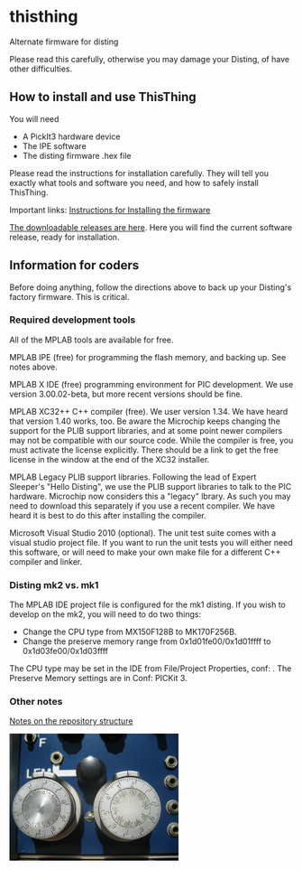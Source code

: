 # thisthing
Alternate firmware for disting

Please read this carefully, otherwise you may damage your Disting, of have other difficulties.

## How to install and use ThisThing

You will need
* A PickIt3 hardware device
* The IPE software
* The disting firmware .hex file

Please read the instructions for installation carefully. They will tell you exactly what tools and software you need, and how to safely install ThisThing.

Important links:
[Instructions for Installing the firmware](docs/flashing_disting.pdf)

[The downloadable releases are here](https://github.com/squinkylabs/thisthing/releases). Here you will find the current software release, ready for installation.


## Information for coders

Before doing anything, follow the directions above to back up your Disting's factory firmware. This is critical.

### Required development tools
All of the MPLAB tools are available for free.

MPLAB IPE (free) for programming the flash memory, and backing up. See notes above.

MPLAB X IDE (free) programming environment for PIC development. We use version 3.00.02-beta, but more recent versions should be fine.

MPLAB XC32++ C++ compiler (free). We user version 1.34. We have heard that version 1.40 works, too. Be aware the Microchip keeps changing the support for the PLIB support libraries, and at some point newer compilers may not be compatible with our source code. While the compiler is free, you must activate the license explicitly. There should be a link to get the free license in the window at the end of the XC32 installer. 

MPLAB Legacy PLIB support libraries. Following the lead of Expert Sleeper's "Hello Disting", we use the PLIB support libraries to talk to the PIC hardware. Microchip now considers this a "legacy" lbrary. As such you may need to download this separately if you use a recent compiler. We have heard it is best to do this after installing the compiler.

Microsoft Visual Studio 2010 (optional). The unit test suite comes with a visual studio project file. If you want to run the unit tests you will either need this software, or will need to make your own make file for a different C++ compiler and linker.

### Disting mk2 vs. mk1

The MPLAB IDE project file is configured for the mk1 disting. If you wish to develop on the mk2, you will need to do two things:
* Change the CPU type from MX150F128B to MK170F256B.
* Change the preserve memory range from 0x1d01fe00/0x1d01ffff to 0x1d03fe00/0x1d03ffff  

The CPU type may be set in the IDE from File/Project Properties, conf: . The Preserve Memory settings are in Conf: PICKit 3.
### Other notes

[Notes on the repository structure](docs/repository_structure.md)

<img src="docs/synth.jpeg" alt="alt text" width="300px">


